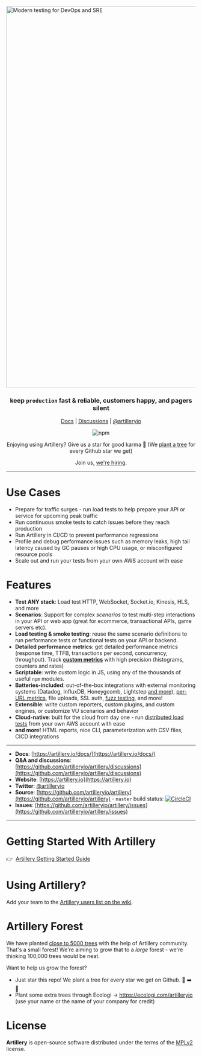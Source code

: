 
<img width="1012" alt="Modern testing for DevOps and SRE" src="https://user-images.githubusercontent.com/1490/145614295-12af8edc-4e17-4c76-af16-fa31faa12e54.png">



<h3 align="center">
  keep <code>production</code> fast & reliable, customers happy, and pagers silent
</h3>

<p align="center">
  <a href="https://www.artillery.io/docs">Docs</a> | <a href="https://github.com/artilleryio/artillery/discussions">Discussions</a> | <a href="https://twitter.com/artilleryio">@artilleryio</a>
</p>

<p align="center">
  <img alt="npm" src="https://img.shields.io/npm/dm/artillery?style=flat-square">
</p>

<p align="center">
  Enjoying using Artillery? Give us a star for good karma 🌟
  (We <a href="#artillery-forest">plant a tree</a> for every Github star we get)
</p>

<p align="center">
  Join us, <a href="https://www.artillery.io/blog/artillery-hiring-product-engineers">we're hiring</a>.
</p>

----

# Use Cases

- Prepare for traffic surges - run load tests to help prepare your API or service for upcoming peak traffic
- Run continuous smoke tests to catch issues before they reach production
- Run Artillery in CI/CD to prevent performance regressions
- Profile and debug performance issues such as memory leaks, high tail latency caused by GC pauses or high CPU usage, or misconfigured resource pools
- Scale out and run your tests from your own AWS account with ease

# Features

- **Test ANY stack**:  Load test HTTP, WebSocket, Socket.io, Kinesis, HLS, and more
- **Scenarios**: Support for complex *scenarios* to test multi-step interactions in your API or web app (great for ecommerce, transactional APIs, game servers etc).
- **Load testing & smoke testing**: reuse the same scenario definitions to run performance tests or functional tests on your API or backend.
- **Detailed performance metrics**: get detailed performance metrics (response time, TTFB, transactions per second, concurrency, throughput). Track [**custom metrics**](https://artillery.io/docs/guides/guides/extending.html#Tracking-custom-metrics) with high precision (histograms, counters and rates)
- **Scriptable**: write custom logic in JS, using any of the thousands of useful `npm` modules.
- **Batteries-included**: out-of-the-box integrations with external monitoring systems (Datadog, InfluxDB, Honeygcomb, Lightstep [and more](https://artillery.io/docs/guides/plugins/plugin-publish-metrics.html)), [per-URL metrics](https://artillery.io/docs/guides/plugins/plugin-metrics-by-endpoint.html), file uploads, SSL auth, [fuzz testing](https://artillery.io/docs/guides/plugins/plugin-fuzzer.html), and more!
- **Extensible**: write custom reporters, custom plugins, and custom engines, or customize VU scenarios and behavior
- **Cloud-native**: built for the cloud from day one - run [distributed load tests](https://artillery.io/pro/) from your own AWS account with ease
- **and more!** HTML reports, nice CLI, parameterization with CSV files, CICD integrations

---

- **Docs**: [https://artillery.io/docs/](https://artillery.io/docs/)
- **Q&A and discussions**: [https://github.com/artilleryio/artillery/discussions](https://github.com/artilleryio/artillery/discussions)
- **Website**: [https://artillery.io](https://artillery.io)
- **Twitter**: [@artilleryio](https://twitter.com/artilleryio)
- **Source**: [https://github.com/artilleryio/artillery](https://github.com/artilleryio/artillery) - `master` build status: [![CircleCI](https://circleci.com/gh/artilleryio/artillery.svg?style=svg)](https://circleci.com/gh/artilleryio/artillery)
- **Issues**: [https://github.com/artilleryio/artillery/issues](https://github.com/artilleryio/artillery/issues)

---

# Getting Started With Artillery

👉&nbsp;&nbsp;[Artillery Getting Started Guide](https://artillery.io/docs/guides/getting-started/installing-artillery.html)

# Using Artillery?

Add your team to the [Artillery users list on the wiki](https://github.com/shoreditch-ops/artillery/wiki/Companies-using-Artillery).

# Artillery Forest

We have planted [close to 5000 trees](https://ecologi.com/artilleryio) with the help of Artillery community. That's a small forest! We're aiming to grow that to a *large* forest - we're thinking 100,000 trees would be neat.

Want to help us grow the forest?
- Just star this repo! We plant a tree for every star we get on Github. 🌟 ➡️ 🌳
- Plant some extra trees through Ecologi → https://ecologi.com/artilleryio (use your name or the name of your company for credit)


# License

**Artillery** is open-source software distributed under the terms of the [MPLv2](https://www.mozilla.org/en-US/MPL/2.0/) license.
